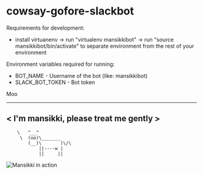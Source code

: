 # cowsay-gofore-slackbot

Requirements for development:

- install virtuanenv
-> run "virtualenv mansikkibot"
-> run "source mansikkibot/bin/activate" to separate environment from the rest of your environment


Environment variables required for running:

- BOT_NAME - Username of the bot (like: mansikkibot)
- SLACK_BOT_TOKEN - Bot token

Moo
 ______________________________________
< I'm mansikki, please treat me gently >
 --------------------------------------
        \   ^__^
         \  (oo)\_______
            (__)\       )\/\
                ||----w |
                ||     ||

![Mansikki in action](https://vrpl.github.com/images/mansikkibot-screenshot.png)
